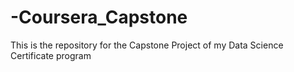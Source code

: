 # -Coursera_Capstone
This is the repository for the Capstone Project of my Data Science Certificate program
